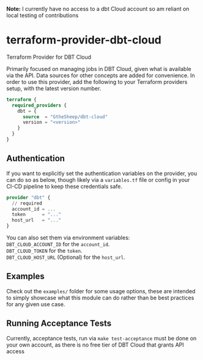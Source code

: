 **Note:** I currently have no access to a dbt Cloud account so am reliant on local testing of contributions

# terraform-provider-dbt-cloud
Terraform Provider for DBT Cloud

Primarily focused on managing jobs in DBT Cloud, given what
is available via the API.
Data sources for other concepts are added for convenience.
In order to use this provider, add the following to your Terraform providers
setup, with the latest version number.
```terraform
terraform {
  required_providers {
    dbt = {
      source  = "GtheSheep/dbt-cloud"
      version = "<version>"
    }
  }
}
```

## Authentication

If you want to explicitly set the authentication variables on the provider, you
can do so as below, though likely via a `variables.tf` file or config in your
CI-CD pipeline to keep these credentials safe.
```terraform
provider "dbt" {
  // required
  account_id = ...
  token      = "..."
  host_url   = "..."
}
```
You can also set them via environment variables:  
`DBT_CLOUD_ACCOUNT_ID` for the `account_id`.  
`DBT_CLOUD_TOKEN` for the `token`.  
`DBT_CLOUD_HOST_URL` (Optional) for the `host_url`.

## Examples
Check out the `examples/` folder for some usage options, these are intended to
simply showcase what this module can do rather than be best practices for any
given use case.

## Running Acceptance Tests
Currently, acceptance tests, run via `make test-acceptance` must be done on your
own account, as there is no free tier of DBT Cloud that grants API access
